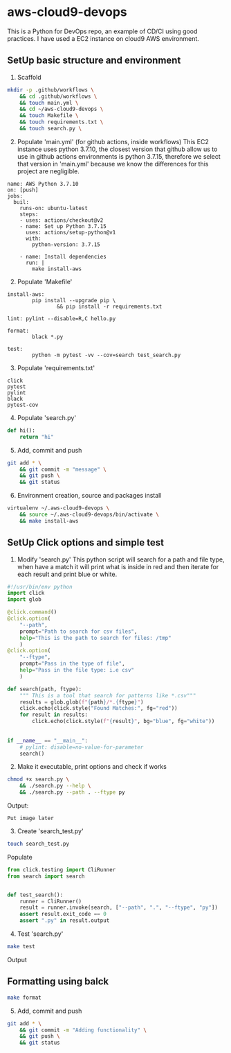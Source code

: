 # aws-cloud9-devops
This is a Python for DevOps repo, an example of CD/CI using good practices.
I have used a EC2 instance on cloud9 AWS environment.




## SetUp basic structure and environment
1. Scaffold
```bash
mkdir -p .github/workflows \
    && cd .github/workflows \
    && touch main.yml \
    && cd ~/aws-cloud9-devops \
    && touch Makefile \
    && touch requirements.txt \
    && touch search.py \
```

2. Populate 'main.yml' (for github actions, inside workflows)
This EC2 instance uses python 3.7.10, the closest version that github allow us 
to use in github actions environments is python 3.7.15, therefore we select
that version in 'main.yml' because we know the differences for this project are 
negligible.
```
name: AWS Python 3.7.10
on: [push]
jobs:
  buil:
    runs-on: ubuntu-latest
    steps:
    - uses: actions/checkout@v2
    - name: Set up Python 3.7.15
      uses: actions/setup-python@v1
      with:
        python-version: 3.7.15
    
    - name: Install dependencies
      run: |
        make install-aws
```

2. Populate 'Makefile' 
```
install-aws:
		pip install --upgrade pip \
				&& pip install -r requirements.txt
				
lint: pylint --disable=R,C hello.py

format:
		black *.py

test:
		python -m pytest -vv --cov=search test_search.py
```

3. Populate  'requirements.txt'
```
click
pytest
pylint
black
pytest-cov
```
4. Populate 'search.py'
```python
def hi():
    return "hi"
```
5. Add, commit and push
```bash
git add * \
    && git commit -m "message" \
    && git push \
    && git status
```
6. Environment creation, source and packages install
```bash
virtualenv ~/.aws-cloud9-devops \
    && source ~/.aws-cloud9-devops/bin/activate \
    && make install-aws
```


## SetUp Click options and simple test

1. Modify 'search.py'
This python script will search for a path and file type, when have a match
it will print what is inside in red and then iterate for each result and print
blue or white.
```python
#!/usr/bin/env python
import click
import glob

@click.command()
@click.option(
    "--path",
    prompt="Path to search for csv files",
    help="This is the path to search for files: /tmp"
    )
@click.option(
    "--ftype",
    prompt="Pass in the type of file",
    help="Pass in the file type: i.e csv"
    )

def search(path, ftype):
    """ This is a tool that search for patterns like *.csv"""
    results = glob.glob(f"{path}/*.{ftype}")
    click.echo(click.style("Found Matches:", fg="red"))
    for result in results:
        click.echo(click.style(f"{result}", bg="blue", fg="white"))
        
        
if __name__ == "__main__":
    # pylint: disable=no-value-for-parameter
    search()
```
2. Make it executable, print options and check if works
```bash
chmod +x search.py \
    && ./search.py --help \
    && ./search.py --path . --ftype py
```
Output:
```
Put image later
```

3. Create 'search_test.py'
```bash
touch search_test.py
```
Populate
```python
from click.testing import CliRunner
from search import search


def test_search():
    runner = CliRunner()
    result = runner.invoke(search, ["--path", ".", "--ftype", "py"])
    assert result.exit_code == 0
    assert ".py" in result.output
```

4. Test 'search.py'
```bash
make test
```
Output

## Formatting using balck
```bash
make format
```
5. Add, commit and push
```bash
git add * \
    && git commit -m "Adding functionality" \
    && git push \
    && git status
```
